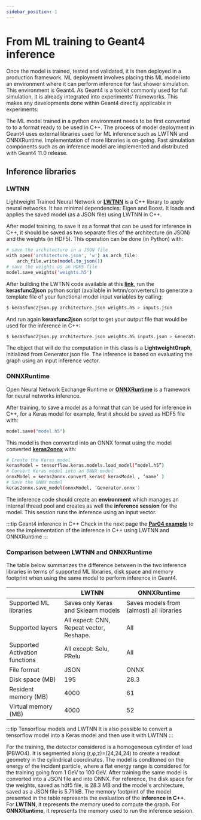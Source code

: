 ```yaml
---
sidebar_position: 1
---
```


# From ML training to Geant4 inference

Once the model is trained, tested and validated, it is then deployed in a production framework. ML deployment involves placing this ML model into an environment where it can perform inference for fast shower simulation. This environment is Geant4. As Geant4 is a toolkit commonly used for full simulation, it is already integrated into experiments' frameworks. This makes any developments done within Geant4 directly applicable in experiments.

The ML model trained in a python environment needs to be first converted to to a format ready to be used in C++. The process of model deployment in Geant4 uses external libraries used for ML inference such as LWTNN and ONNXRuntime. Implementation of more libraries is on-going. Fast simulation components such as an inference model are implemented and distributed with Geant4 11.0 release. 

## Inference libraries 

### LWTNN

Lightweight Trained Neural Network or **[LWTNN](https://github.com/lwtnn/lwtnn)** is a C++ library to apply neural networks. It has minimal dependencies: Eigen and Boost. It loads and applies the saved model (as a JSON file) using LWTNN in C++. 

After model training, to save it as a format that can be used for inference in C++, it should be saved as two separate files of the architecture (in JSON) and the weights (in HDF5). This operation can be done (in Python) with:

```bash
# save the architecture in a JSON file
with open('architecture.json', 'w') as arch_file:
    arch_file.write(model.to_json())
# save the weights as an HDF5 file
model.save_weights('weights.h5')
```

After building the LWTNN code available at this **[link](https://github.com/lwtnn/lwtnn)**, run the **kerasfunc2json** python script (available in lwtnn/converters/) to generate a template file of your functional model input variables by calling:

```bash
$ kerasfunc2json.py architecture.json weights.h5 > inputs.json
```

And run again **kerasfunc2json** script to get your output file that would be used for the inference in C++:

```bash
$ kerasfunc2json.py architecture.json weights.h5 inputs.json > Generator.json
```

The object that will do the computation in this class is a **LightweightGraph**, initialized from Generator.json file. The inference is based on evaluating the graph using an input inference vector.

### ONNXRuntime

Open Neural Network Exchange Runtime or **[ONNXRuntime](https://github.com/microsoft/onnxruntime)** is a framework for neural networks inference.

After training, to save a model as a format that can be used for inference in C++, for a Keras model for example, first it should be saved as HDF5 file with:

```bash
model.save("model.h5")
```

This model is then converted into an ONNX format using the model converted **[keras2onnx](https://github.com/onnx/keras-onnx)** with: 

```bash
# Create the Keras model
kerasModel = tensorflow.keras.models.load_model(“model.h5”)
# Convert Keras model into an ONNX model
onnxModel = keras2onnx.convert_keras( kerasModel , ‘name’ )
# Save the ONNX model
keras2onnx.save_model(onnxModel, ‘Generator.onnx')
```

The inference code should create an **environment** which manages an internal thread pool and creates as well the **inference session** for the model. This session runs the inference using an input vector.

:::tip Geant4 inference in C++
Check in the next page the **[Par04 example](/docs/G4_Inference/G4_examples)** to see the implementation of the inference in C++ using LWTNN and ONNXRuntime
:::

### Comparison between LWTNN and ONNXRuntime

The table below summarizes the difference between in the two inference libraries in terms of supported ML libraries, disk space and memory footprint when using the same model to perform inference in Geant4. 


|   |  LWTNN |  ONNXRuntime |  
|---|---|---|
| Supported ML libraries    | Saves only Keras and Sklearn models   |  Saves models from (almost) all libraries  | 
| Supported layers   | All expect:  CNN, Repeat vector, Reshape.  | All  |   
| Supported Activation functions  | All except: Selu, PRelu  | All  |   
| File format  |  JSON | ONNX  |   
| Disk space (MB) | 195  | 28.3  |   
| Resident memory (MB)  | 4000  |  61  |   
| Virtual memory (MB) | 4000  |  52 |   
 

:::tip Tensorflow models and LWTNN
It is also possible to convert a tensorflow model into a Keras model and then use it with LWTNN
:::

For the training, the detector considered is a homogeneous cylinder of lead (PBWO4). It is segmented along (r,&phi;,z)=(24,24,24) to create a readout geometry in the cylindrical coordinates. The model is conditoned on the energy of the incident particle, where a flat energy range is considered for the training going from 1 GeV to 100 GeV. After training the same model is converted into a JSON file and into ONNX. For reference, the disk space for the weights, saved as hdf5 file, is 28.3 MB and the model's architecture, saved as a JSON file is 5.71 kB. The memory footprint of the model presented in the table represents the evaluation of the **inference in C++**. For **LWTNN**, it represents the memory used to compute the graph. For **ONNXRuntime**, it represents the memory used to run the inference session.



 